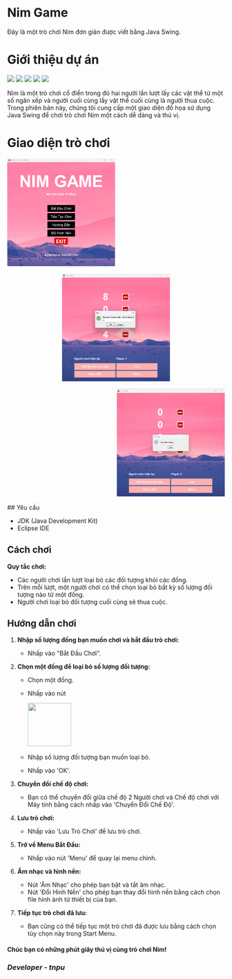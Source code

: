 # Nim Game

Đây là một trò chơi Nim đơn giản được viết bằng Java Swing.

# Giới thiệu dự án
<p align="left">  
<img src="https://img.shields.io/badge/Language-Java-blue">
<img src="https://img.shields.io/badge/Platform-Windows-brightgreen">
<img src="https://img.shields.io/badge/GUI-Java Swing-blueviolet">
<img src="https://img.shields.io/badge/Version-2.1-ff69b4">
<img src="https://img.shields.io/badge/IDE-Eclipse-navy">
   
</p>


Nim là một trò chơi cổ điển trong đó hai người lần lượt lấy các vật thể từ một số ngăn xếp và người cuối cùng lấy vật thể cuối cùng là người thua cuộc. Trong phiên bản này, chúng tôi cung cấp một giao diện đồ họa sử dụng Java Swing để chơi trò chơi Nim một cách dễ dàng và thú vị.

# Giao diện trò chơi
<p align="left">
 <img height="250px" width="250px" src="https://github.com/ThanhNguyen773/NimGameJavaSwing/blob/main/NIMpreview/Screenshot%202024-04-21%20015805.png">
</p>
<p align="center">
 <img height="250px" width="250px" src="https://github.com/ThanhNguyen773/NimGameJavaSwing/blob/main/NIMpreview/Screenshot%202024-04-21%20020001.png">
</p>
<p align="right">
 <img height="250px" width="250px" src="https://github.com/ThanhNguyen773/NimGameJavaSwing/blob/main/NIMpreview/Screenshot%202024-04-21%20020037.png">
</p>
## Yêu cầu

- JDK (Java Development Kit)
- Eclipse IDE

## Cách chơi
**Quy tắc chơi:**
   - Các người chơi lần lượt loại bỏ các đối tượng khỏi các đống.
   - Trên mỗi lượt, một người chơi có thể chọn loại bỏ bất kỳ số lượng đối tượng nào từ một đống.
   - Người chơi loại bỏ đối tượng cuối cùng sẽ thua cuộc.
## Hướng dẫn chơi

1. **Nhập số lượng đống bạn muốn chơi và bắt đầu trò chơi:**
   - Nhấp vào "Bắt Đầu Chơi".

2. **Chọn một đống để loại bỏ số lượng đối tượng:**
   - Chọn một đống.
   - Nhấp vào nút <p><img src="https://thumbs.dreamstime.com/z/square-red-minus-sign-icon-button-flat-remove-negative-symbol-isolated-white-background-square-red-minus-sign-icon-button-190626170.jpg?ct=jpeg" width="100" height="100"></p>

   - Nhập số lượng đối tượng bạn muốn loại bỏ.
   - Nhấp vào 'OK'.

3. **Chuyển đổi chế độ chơi:**
   - Bạn có thể chuyển đổi giữa chế độ 2 Người chơi và Chế độ chơi với Máy tính bằng cách nhấp vào 'Chuyển Đổi Chế Độ'.

4. **Lưu trò chơi:**
   - Nhấp vào 'Lưu Trò Chơi' để lưu trò chơi.

5. **Trở về Menu Bắt Đầu:**
   - Nhấp vào nút 'Menu' để quay lại menu chính.

6. **Âm nhạc và hình nền:**
   - Nút 'Âm Nhạc' cho phép bạn bật và tắt âm nhạc.
   - Nút 'Đổi Hình Nền' cho phép bạn thay đổi hình nền bằng cách chọn file hình ảnh từ thiết bị của bạn.

7. **Tiếp tục trò chơi đã lưu:**
   - Bạn cũng có thể tiếp tục một trò chơi đã được lưu bằng cách chọn tùy chọn này trong Start Menu.

<h4>Chúc bạn có những phút giây thú vị cùng trò chơi Nim!</h4>

 <h3><i>Developer - tnpu </i></h3>


